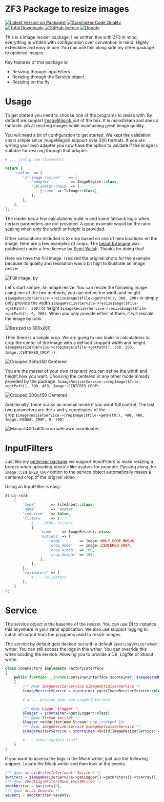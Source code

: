 # ZF3 Package to resize images

[![Latest Version on Packagist](https://img.shields.io/packagist/v/rvdlee/zf-image-resizer.svg?style=flat-square)](https://packagist.org/packages/rvdlee/zf-image-resizer)
[![Scrutinizer Code Quality](https://scrutinizer-ci.com/g/rvdlee/zf-image-resizer/badges/quality-score.png)](https://scrutinizer-ci.com/g/rvdlee/zf-image-resizer)
[![Total Downloads](https://img.shields.io/packagist/dt/rvdlee/zf-image-resizer.svg?style=flat-square)](https://packagist.org/packages/rvdlee/zf-image-resizer)
[![GitHub license](https://img.shields.io/github/license/rvdlee/zf-image-resizer.svg)](https://github.com/rvdlee/zf-image-resizer/blob/master/LICENSE)
[![Donate](https://img.shields.io/badge/Donate-PayPal-green.svg)](https://www.paypal.me/epicsoftworks)

This is a image resizer package. I've written this with ZF3 in mind, everything is written with configuration over convention in mind. Highly extendible and easy in use. You can use this along side my other package to optimise images.

Key features of this package is:

* Resizing through InputFilters
* Resizing through the Service object
* Resizing on the fly

# Usage

To get started you need to choose one of the programs to resize with. By default we support [ImageMagick ](https://imagemagick.org/index.php) out of the box. It is mainstream and does a fantastic job at resizing images while maintaining great image quality.

You will need a bit of configuration to get started. We kept the validation chain simple since ImageMagick support over 200 formats. If you are writing your own adapter you now have the option to validate if the image is suitable for resizing through that adapter.

```php
# ... config use statements

return [
    'rvdlee' => [
        'zf-image-resizer'   => [
            'adapter'         => ImageMagick::class,
            'validator-chain' => [
                ['name' => IsImage::class],
            ],
        ],
    ],
]; 
```

The model has  a few calculations build in and some fallback logic when certain parameters are not provided. A good example would be the ratio scaling when only the width or height is provided.

Other calculations included is to crop based on one of nine locations on the image. Here are a few examples of crops. The [beautiful image](https://unsplash.com/photos/CQl3Y5bV6FA) was published under a free license by [Scott Walsh](https://unsplash.com/@outsighted). Thanks for doing that!

Here we have the full image. I resized the original photo for the example because its quality and resolution was a bit high to illustrate an image resizer.

![Full image, by ](https://github.com/rvdlee/zf-image-resizer/raw/master/examples/full.jpg)

Let's start simple. An image resize. You can resize the following image using one of the two methods, you can define the width and height `$imageResizerService->resizeImage($file->getPath(), 300, 200)` or simply only provide the width `$imageResizerService->resizeImage($file->getPath(), 300)` or height `$imageResizerService->resizeImage($file->getPath(), 0, 200)`. When you only provide either of them, it will rescale the image by ratio.

![Resized to 300x200](https://github.com/rvdlee/zf-image-resizer/raw/master/examples/resized.jpg)

Then there is a simple crop. We are going to use build-in calculations to crop the center of the image with a defined cropped width and height. `$imageResizerService->cropImage($file->getPath(), 350, 350, Image::CENTERED_CROP)))`.

![Cropped 350x350 Centered](https://github.com/rvdlee/zf-image-resizer/raw/master/examples/centered_crop.jpg)

You are the master of your own crop and you can define the width and height how you want. Choosing the centered or any other mode already provided by the package. `$imageResizerService->cropImage($file->getPath(), 300, 450, Image::CENTERED_CROP)`

![Cropped 300x450 Centered](https://github.com/rvdlee/zf-image-resizer/raw/master/examples/freeform_crop.jpg)

Additionally, there is also an manual mode if you want full control. The last two parameters are the `x` and `y` coordinates of the crop.`$imageResizerService->cropImage($file->getPath(), 400, 400, Image::MANUAL_CROP, 0, 400)`

![Manual 400x400 crop with own coordinates](https://github.com/rvdlee/zf-image-resizer/raw/master/examples/manual_crop.jpg)



# InputFilters

Just like my [optimiser package](https://github.com/rvdlee/zf-image-optimiser) we support InputFilters to make resizing a breeze when uploading photo's like avatars for example. Passing along the `Image::CENTERED_CROP` option to the service object automatically makes a centered crop of the original video.

Using an InputFilter is easy.

```php
$this->add(
    [
        'type'       => FileInput::class,
        'name'       => 'avatar',
        'required'   => false,
        'filters'    => [
           	# ... Other filters
            [
                'name'    => ImageResizer::class,
                'options' => [
                    'mode'        => Image::ONLY_CROP_MODUS,
                    'crop_mode'   => Image::CENTERED_CROP,
                    'crop_width'  => 100,
                    'crop_height' => 100,
                ],
            ],
        ],
        'validators' => [
            # ... Validators
        ],
    ]
);
```



# Service

The service object is the baseline of the resizer. You can use DI to instance this anywhere in your zend application. We also use support logging to catch all output from the programs used to resize images.

The service by default gets decked out with a default `Zend\Log\Writer\Mock` writer. You can still access the logs in this writer. You can override  this when building the service. Allowing you to provide a DB, Logfile or Stdout writer.

```php
class SomeFactory implements FactoryInterface
{
    public function __invoke(ContainerInterface $container, $requestedName, array $options = null)
    {
        /** @var ImageResizerService $imageOptimiserService */
        $imageResizerService = $container->get(ImageResizerService::class);

        # or... provide your own LoggerInterface

        /** @var Logger $logger */
        $logger = $container->get(Logger::class);
        /** @var Stream $writer */
        $logger->addWriter(new Stream('php://output'));
        /** @var ImageResizerService $imageOptimiserService */
        $imageResizerService = $container->build(ImageResizerService::class, ['logger' => $logger]);

        # ... other factory stuff
    }
}
```

If you want to access the logs in the Mock writer, just use the  following snippet. Locate the Mock writer and then look at the events.

```php
/** @var array|WriterInterface[] $writers */
$writers = $imageResizerService->getLogger()->getWriters()->toArray();
/** @var Zend\Log\Writer\Mock $mockWriter */
$mockWriter = $writers[0];
/** @var array $events */
$events = $mockWriter->events;
```

